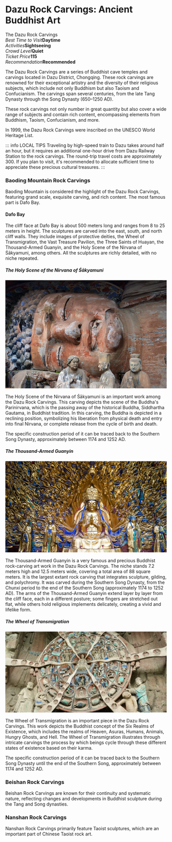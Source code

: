 
# Dazu Rock Carvings: Ancient Buddhist Art

<Chinese word="大足石刻">
<template #pinyin>dà zú shí kè</template>
The Dazu Rock Carvings
</Chinese>

<Description>
<div><i>Best Time to Visit</i><b>Daytime</b></div>
<div><i>Activities</i><b>Sightseeing</b></div>
<div><i>Crowd Level</i><b>Quiet</b></div>
<div><i>Ticket Price</i><b><CNY>115</CNY></b></div>
<div><i>Recommendation</i><b>Recommended</b></div>
</Description>

The Dazu Rock Carvings are a series of Buddhist cave temples and carvings located in Dazu District, Chongqing. These rock carvings are renowned for their exceptional artistry and the diversity of their religious subjects, which include not only Buddhism but also Taoism and Confucianism. The carvings span several centuries, from the late Tang Dynasty through the Song Dynasty (650–1250 AD).

These rock carvings not only number in great quantity but also cover a wide range of subjects and contain rich content, encompassing elements from Buddhism, Taoism, Confucianism, and more.

In 1999, the Dazu Rock Carvings were inscribed on the UNESCO World Heritage List.

::: info LOCAL TIPS
Traveling by high-speed train to Dazu takes around half an hour, but it requires an additional one-hour drive from Dazu Railway Station to the rock carvings. The round-trip travel costs are approximately <CNY>300</CNY>. If you plan to visit, it's recommended to allocate sufficient time to appreciate these precious cultural treasures.
:::

<YouTube link="https://youtu.be/Elwv7_oyPZ0?si=3_Qs7WG90Jr8KZ7x">
<template #cover><img src="../assets/youtube/the-amazing-dazu-rock-carvings.jpg" /></template>
<template #title>The AMAZING DAZU Rock Carvings - CHONGQING</template>
<template #author>Nick in China</template>
<template #description>This UNESCO World Heritage Site needs to be seen to be believed. With the oldest carvings dating from the Tang Dynasty in the 800's and the majority from the Southern Song dynasty in the 1100's there is some real history here.</template>
</YouTube>

### Baoding Mountain Rock Carvings

Baoding Mountain is considered the highlight of the Dazu Rock Carvings, featuring grand scale, exquisite carving, and rich content. The most famous part is Dafo Bay.

<YouTube link="https://youtu.be/_bWD6edQdA0?si=hD-0HNvceMZJbU7l&t=863">
<template #cover><img src="../assets/youtube/we-are-shocked-by-what-this-country-offers.jpg" /></template>
<template #title>We are Shocked by what this country Offers!</template>
<template #author>Jack Torr & Sophia</template>
<template #description>We explore the ancient Dazu Rock Carvings, a UNESCO World Heritage site. We also dive into a spectacular rock concert held in a massive local stadium. Buddhist, Taoist, and Confucian sculptures dating back to 7th century.</template>
</YouTube>

#### Dafo Bay

The cliff face at Dafo Bay is about 500 meters long and ranges from 8 to 25 meters in height. The sculptures are carved into the east, south, and north cliff walls. They include images of protective deities, the Wheel of Transmigration, the Vast Treasure Pavilion, the Three Saints of Huayan, the Thousand-Armed Guanyin, and the Holy Scene of the Nirvana of Śākyamuni, among others. All the sculptures are richly detailed, with no niche repeated.

##### The Holy Scene of the Nirvana of Śākyamuni

![The Holy Scene of the Nirvana of Śākyamuni](./assets/holy-scene-of-the-nirvana-of-sakyamuni.jpg)

The Holy Scene of the Nirvana of Śākyamuni is an important work among the Dazu Rock Carvings. This carving depicts the scene of the Buddha's Parinirvana, which is the passing away of the historical Buddha, Siddhartha Gautama, in Buddhist tradition. In this carving, the Buddha is depicted in a reclining position, symbolizing his liberation from physical death and entry into final Nirvana, or complete release from the cycle of birth and death.

The specific construction period of it can be traced back to the Southern Song Dynasty, approximately between 1174 and 1252 AD.

##### The Thousand-Armed Guanyin

![The Thousand-Armed Guanyin](./assets/thousand-armed-guanyin.jpg)

The Thousand-Armed Guanyin is a very famous and precious Buddhist rock-carving art work in the Dazu Rock Carvings. The niche stands 7.2 meters high and 12.5 meters wide, covering a total area of 88 square meters. It is the largest extant rock carving that integrates sculpture, gilding, and polychromy. It was carved during the Southern Song Dynasty, from the Chunxi period to the end of the Southern Song (approximately 1174 to 1252 AD). The arms of the Thousand-Armed Guanyin extend layer by layer from the cliff face, each in a different posture; some fingers are stretched out flat, while others hold religious implements delicately, creating a vivid and lifelike form.

##### The Wheel of Transmigration

![The Wheel of Transmigration](./assets/wheel-of-transmigration.jpg)

The Wheel of Transmigration is an important piece in the Dazu Rock Carvings. This work depicts the Buddhist concept of the Six Realms of Existence, which includes the realms of Heaven, Asuras, Humans, Animals, Hungry Ghosts, and Hell. The Wheel of Transmigration illustrates through intricate carvings the process by which beings cycle through these different states of existence based on their karma.

The specific construction period of it can be traced back to the Southern Song Dynasty until the end of the Southern Song, approximately between 1174 and 1252 AD.

### Beishan Rock Carvings

Beishan Rock Carvings are known for their continuity and systematic nature, reflecting changes and developments in Buddhist sculpture during the Tang and Song dynasties.

### Nanshan Rock Carvings

Nanshan Rock Carvings primarily feature Taoist sculptures, which are an important part of Chinese Taoist rock art.
